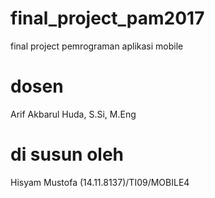 # final_project_pam2017
final project pemrograman aplikasi mobile

# dosen
Arif Akbarul Huda, S.Si, M.Eng

# di susun oleh
Hisyam Mustofa (14.11.8137)/TI09/MOBILE4
